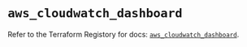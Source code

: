 # `aws_cloudwatch_dashboard`

Refer to the Terraform Registory for docs: [`aws_cloudwatch_dashboard`](https://registry.terraform.io/providers/hashicorp/aws/5.22.0/docs/resources/cloudwatch_dashboard).
